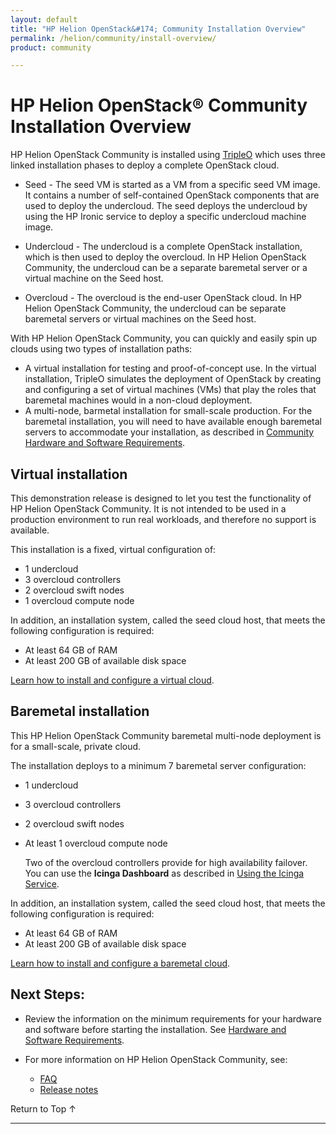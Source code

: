 ```yaml
---
layout: default
title: "HP Helion OpenStack&#174; Community Installation Overview"
permalink: /helion/community/install-overview/
product: community

---
```

<!--PUBLISHED-->

<script>

function PageRefresh {
onLoad="window.refresh"
}

PageRefresh();

</script>

<!--
<p style="font-size: small;"> <a href="/helion/community/hwsw-requirements/">&#9664; PREV</a> | <a href="/helion/community/">&#9650; UP</a> | <a href="/helion/community/install/">NEXT &#9654;</a> </p>
-->

# HP Helion OpenStack&#174; Community Installation Overview

HP Helion OpenStack Community is installed using <a href ="https://wiki.openstack.org/wiki/TripleO">TripleO</a> which uses three linked installation phases to deploy a complete OpenStack cloud.  

* Seed  - The seed VM is started as a VM from a specific seed VM image. It contains a number of self-contained OpenStack components that are used to deploy the undercloud. The seed deploys the undercloud by using the HP Ironic service to deploy a specific undercloud machine image.

* Undercloud - The undercloud is a complete OpenStack installation, which is then used to deploy the overcloud. In HP Helion OpenStack Community, the undercloud can be a separate baremetal server or a virtual machine on the Seed host. 

* Overcloud<a name="overcloud"></a> - The overcloud is the end-user OpenStack cloud. In HP Helion OpenStack Community, the undercloud can be separate baremetal servers or virtual machines on the Seed host. 

With HP Helion OpenStack Community, you can quickly and easily spin up clouds using two types of installation paths:

* A virtual installation for testing and proof-of-concept use. In the virtual installation, TripleO simulates the deployment of OpenStack by creating and configuring a set of virtual machines (VMs) that play the roles that baremetal machines would in a non-cloud deployment.
* A multi-node, barmetal installation for small-scale production. For the baremetal installation, you will need to have available enough baremetal servers to accommodate your installation, as described in [Community Hardware and Software Requirements](/helion/community/hwsw-requirements/).

## Virtual installation  

This demonstration release is designed to let you test the functionality of HP Helion OpenStack Community. It is not intended to be used in a production environment to run real workloads, and therefore no support is available. 

This installation is a fixed, virtual configuration of:

* 1 undercloud
* 3 overcloud controllers
* 2 overcloud swift nodes 
* 1 overcloud compute node 

In addition, an installation system, called the seed cloud host, that meets the following configuration is required:

* At least 64 GB of RAM
* At least 200 GB of available disk space

[Learn how to install and configure a virtual cloud](/helion/community/install-virtual/). 

## Baremetal installation 

This HP Helion OpenStack Community baremetal multi-node deployment is for a small-scale, private cloud. 

The installation deploys to a minimum 7 baremetal server configuration:

* 1 undercloud
* 3 overcloud controllers
* 2 overcloud swift nodes 
* At least 1 overcloud compute node 

	Two of the overcloud controllers provide for high availability failover. You can use the **Icinga Dashboard** as described in [Using the Icinga Service](/helion/community/services/icinga/).


In addition, an installation system, called the seed cloud host, that meets the following configuration is required:

* At least 64 GB of RAM
* At least 200 GB of available disk space


[Learn how to install and configure a baremetal cloud](/helion/community/install/). 

## Next Steps:

* Review the information on the minimum requirements for your hardware and software before starting the installation. See [Hardware and Software Requirements](/helion/community/hwsw-requirements/).

* For more information on HP Helion OpenStack Community, see:

	* [FAQ](/helion/community/faq/) 
	* [Release notes](/helion/community/release-notes/) 

 <a href="#top" style="padding:14px 0px 14px 0px; text-decoration: none;"> Return to Top &#8593; </a>

----
